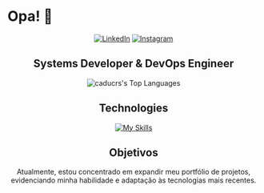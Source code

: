 
# Opa! 👋  

<div align="center">
  
[![LinkedIn](https://img.shields.io/badge/LinkedIn-8633ff?style=for-the-badge&logo=linkedin&logoColor=white)](https://www.linkedin.com/in/caducrs/) [![Instagram](https://img.shields.io/badge/-Instagram-%238633ff?style=for-the-badge&logo=instagram&logoColor=white)](https://www.instagram.com/caduwzy/)  

<h2>Systems Developer & DevOps Engineer</h2>

![caducrs's Top Languages](https://github-readme-stats.vercel.app/api/top-langs/?username=caducrs&theme=midnight-purple&show_icons=true&hide_border=true&layout=compact)

## Technologies  

[![My Skills](https://skillicons.dev/icons?i=html,css,js,typescript,php,python,java,angular,laravel,react,docker,sqlite,mysql,nodejs,linux)](https://skillicons.dev)

## Objetivos  

Atualmente, estou concentrado em expandir meu portfólio de projetos, evidenciando minha habilidade e adaptação às tecnologias mais recentes.  

</div>
